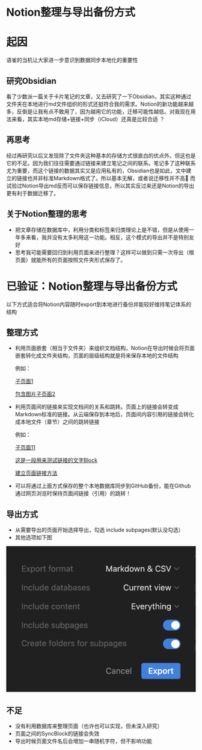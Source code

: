 # Notion整理与导出备份方式

# 起因

语雀的当机让大家进一步意识到数据同步本地化的重要性

## 研究Obsidian

看了少数派一篇关于卡片笔记的文章，又去研究了一下Obsidian，其实这种通过文件夹在本地进行md文件组织的形式还挺符合我的需求。Notion的新功能越来越多，反倒是让我有点不敢用了，因为越用它的功能，迁移可能性越低。对我现在用法来看，其实本地md存储+链接+同步（iCloud）还真是比较合适 ？

## 再思考

经过再研究以后又发现除了文件夹这种基本的存储方式很直白的优点外，但这也是它的不足。因为我们往往需要通过链接来建立笔记之间的联系。笔记多了这种联系尤为重要，而这个链接的数据其实又是应用私有的，Obsidian也是如此，文中建立的链接也并非标准Markdown格式了。所以基本无解，或者说迁移性并不高🤣  而试验过Notion导出md反而可以保存链接信息，所以其实反过来还是Notion的导出更有利于数据迁移了。

## 关于Notion整理的思考

- 把文章存储在数据库中，利用分类和标签来归类理论上是不错，但是从使用一年多来看，我并没有太多利用这一功能。相反，这个模式的导出并不是特别友好
- 思考我可能需要回归到利用页面来进行整理？这样可以做到只需一次导出（根页面）就能所有的页面按照文件夹形式保存了。

# 已验证：Notion整理与导出备份方式

以下方式适合将Notion内容随时export到本地进行备份并能较好维持笔记体系的结构

## 整理方式

- 利用页面嵌套（相当于文件夹）来组织文档结构，Notion在导出时候会将页面嵌套转化成文件夹结构，页面的层级结构就是将来保存本地的文件结构
    
    例如：
    
    [子页面1](Notion%E6%95%B4%E7%90%86%E4%B8%8E%E5%AF%BC%E5%87%BA%E5%A4%87%E4%BB%BD%E6%96%B9%E5%BC%8F%20201e173a1f574f458ee6d04abd21924e/%E5%AD%90%E9%A1%B5%E9%9D%A21%202ecdfbd2e58d47a0abc68c3e5d5c0932.md)
    
    [包含图片子页面2](Notion%E6%95%B4%E7%90%86%E4%B8%8E%E5%AF%BC%E5%87%BA%E5%A4%87%E4%BB%BD%E6%96%B9%E5%BC%8F%20201e173a1f574f458ee6d04abd21924e/%E5%8C%85%E5%90%AB%E5%9B%BE%E7%89%87%E5%AD%90%E9%A1%B5%E9%9D%A22%20c442529e007c4b5b8e93b428a37249f9.md)
    
- 利用页面间的链接来实现文档间的关系和跳转。页面上的链接会转变成Markdown标准的链接。从云端保存到本地后，页面间内容引用的链接会转化成本地文件（章节）之间的跳转链接
    
    例如：
    
    [子页面11](Notion%E6%95%B4%E7%90%86%E4%B8%8E%E5%AF%BC%E5%87%BA%E5%A4%87%E4%BB%BD%E6%96%B9%E5%BC%8F%20201e173a1f574f458ee6d04abd21924e/%E5%AD%90%E9%A1%B5%E9%9D%A21%202ecdfbd2e58d47a0abc68c3e5d5c0932/%E5%AD%90%E9%A1%B5%E9%9D%A211%205caa573642f34f15bb0802f3717909f1.md)
    
    [这是一段用来测试链接的文字Block](Notion%E6%95%B4%E7%90%86%E4%B8%8E%E5%AF%BC%E5%87%BA%E5%A4%87%E4%BB%BD%E6%96%B9%E5%BC%8F%20201e173a1f574f458ee6d04abd21924e/%E5%AD%90%E9%A1%B5%E9%9D%A21%202ecdfbd2e58d47a0abc68c3e5d5c0932/%E5%AD%90%E9%A1%B5%E9%9D%A212%20134276b1c28f4c92a7b0d16f05908a37.md) 
    
    [建立页面链接方法](Notion%E6%95%B4%E7%90%86%E4%B8%8E%E5%AF%BC%E5%87%BA%E5%A4%87%E4%BB%BD%E6%96%B9%E5%BC%8F%20201e173a1f574f458ee6d04abd21924e/%E5%BB%BA%E7%AB%8B%E9%A1%B5%E9%9D%A2%E9%93%BE%E6%8E%A5%E6%96%B9%E6%B3%95%20a3fce0616e604f7499400dc69e7d3d25.md)
    
- 可以将通过上面方式保存的整个本地数据库同步到GitHub备份，能在Github通过网页浏览时保持页面间链接（引用）的跳转！

## 导出方式

- 从需要导出的页面开始选择导出，勾选 include subpages(默认没勾选）
- 其他选项如下图

![Untitled](Notion%E6%95%B4%E7%90%86%E4%B8%8E%E5%AF%BC%E5%87%BA%E5%A4%87%E4%BB%BD%E6%96%B9%E5%BC%8F%20201e173a1f574f458ee6d04abd21924e/Untitled.png)

## 不足

- 没有利用数据库来整理页面（也许也可以实现，但未深入研究）
- 页面之间的SyncBlock的链接会失效
- 导出时候页面文件名后会增加一串随机字符，但不影响功能